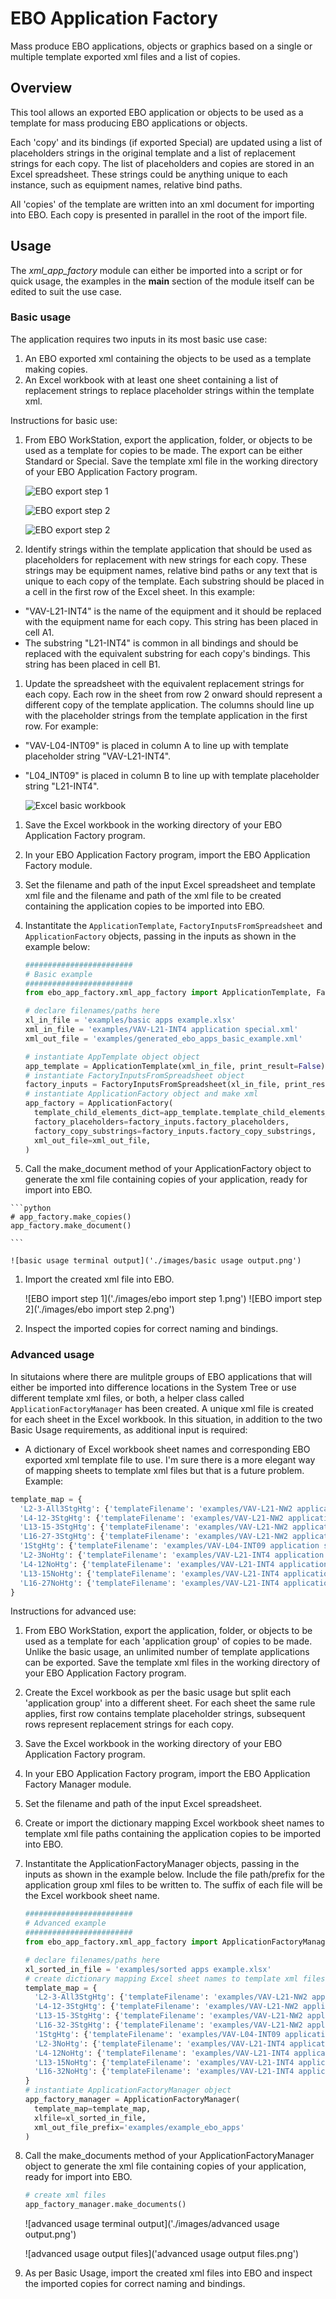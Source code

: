 # EBO Application Factory

Mass produce EBO applications, objects or graphics based on a single or multiple template exported xml files and a list of copies.

## Overview

This tool allows an exported EBO application or objects to be used as a template for mass producing EBO applications or objects.

Each 'copy' and its bindings (if exported Special) are updated using a list of placeholders strings in the original template and a list of replacement strings for each copy. The list of placeholders and copies are stored in an Excel spreadsheet. These strings could be anything unique to each instance, such as equipment names, relative bind paths.

All 'copies' of the template are written into an xml document for importing into EBO. Each copy is presented in parallel in the root of the import file.

## Usage

The *xml_app_factory* module can either be imported into a script or for quick usage, the examples in the __main__ section of the module itself can be edited to suit the use case.

### Basic usage

The application requires two inputs in its most basic use case:

1. An EBO exported xml containing the objects to be used as a template making copies.
1. An Excel workbook with at least one sheet containing a list of replacement strings to replace placeholder strings within the template xml.

Instructions for basic use:

1. From EBO WorkStation, export the application, folder, or objects to be used as a template for copies to be made. The export can be either Standard or Special. Save the template xml file in the working directory of your EBO Application Factory program.

    ![EBO export step 1](images/ebo_export_step_1.png)

    ![EBO export step 2](images/ebo_export_step_2.png)

    ![EBO export step 2](images/ebo_export_step_3.png)

1. Identify strings within the template application that should be used as placeholders for replacement with new strings for each copy. These strings may be equipment names, relative bind paths or any text that is unique to each copy of the template. Each substring should be placed in a cell in the first row of the Excel sheet. In this example:
 - "VAV-L21-INT4" is the name of the equipment and it should be replaced with the equipment name for each copy. This string has been placed in cell A1.
 - The substring "L21-INT4" is common in all bindings and should be replaced with the equivalent substring for each copy's bindings. This string has been placed in cell B1.
1. Update the spreadsheet with the equivalent replacement strings for each copy. Each row in the sheet from row 2 onward should represent a different copy of the template application. The columns should line up with the placeholder strings from the template application in the first row. For example:
 - "VAV-L04-INT09" is placed in column A to line up with template placeholder string "VAV-L21-INT4".
 - "L04_INT09" is placed in column B to line up with template placeholder string "L21-INT4".

    ![Excel basic workbook](images/excel_basic_example_markup.png)

1.  Save the Excel workbook in the working directory of your EBO Application Factory program.
1. In your EBO Application Factory program, import the EBO Application Factory module.
1. Set the filename and path of the input Excel spreadsheet and template xml file and the filename and path of the xml file to be created containing the application copies to be imported into EBO.
1. Instantitate the `ApplicationTemplate`, `FactoryInputsFromSpreadsheet` and `ApplicationFactory` objects, passing in the inputs as shown in the example below:

    ```python
    ########################
    # Basic example
    ########################
    from ebo_app_factory.xml_app_factory import ApplicationTemplate, FactoryInputsFromSpreadsheet, ApplicationFactory

    # declare filenames/paths here
    xl_in_file = 'examples/basic apps example.xlsx'
    xml_in_file = 'examples/VAV-L21-INT4 application special.xml'
    xml_out_file = 'examples/generated_ebo_apps_basic_example.xml'

    # instantiate AppTemplate object object
    app_template = ApplicationTemplate(xml_in_file, print_result=False)
    # instantiate FactoryInputsFromSpreadsheet object
    factory_inputs = FactoryInputsFromSpreadsheet(xl_in_file, print_result=False)
    # instantiate ApplicationFactory object and make xml
    app_factory = ApplicationFactory(
      template_child_elements_dict=app_template.template_child_elements_dict,
      factory_placeholders=factory_inputs.factory_placeholders,
      factory_copy_substrings=factory_inputs.factory_copy_substrings,
      xml_out_file=xml_out_file,
    )
    ```

  1. Call the make_document method of your ApplicationFactory object to generate the xml file containing copies of your application, ready for import into EBO.

    ```python
    # app_factory.make_copies()
    app_factory.make_document()

    ```

    ![basic usage terminal output]('./images/basic usage output.png')

1. Import the created xml file into EBO.

    ![EBO import step 1]('./images/ebo import step 1.png')
    ![EBO import step 2]('./images/ebo import step 2.png')

1. Inspect the imported copies for correct naming and bindings.

### Advanced usage

In situtaions where there are mulitple groups of EBO applications that will either be imported into difference locations in the System Tree or use different template xml files, or both, a helper class called `ApplicationFactoryManager` has been created. A unique xml file is created for each sheet in the Excel workbook. In this situation, in addition to the two Basic Usage requirements, as additional input is required:

- A dictionary of Excel workbook sheet names and corresponding  EBO exported xml template file to use. I'm sure there is a more elegant way of mapping sheets to template xml files but that is a future problem. Example:

```python
template_map = {
  'L2-3-All3StgHtg': {'templateFilename': 'examples/VAV-L21-NW2 application special.xml'},
  'L4-12-3StgHtg': {'templateFilename': 'examples/VAV-L21-NW2 application special.xml'},
  'L13-15-3StgHtg': {'templateFilename': 'examples/VAV-L21-NW2 application special.xml'},
  'L16-27-3StgHtg': {'templateFilename': 'examples/VAV-L21-NW2 application special.xml'},
  '1StgHtg': {'templateFilename': 'examples/VAV-L04-INT09 application special.xml'},
  'L2-3NoHtg': {'templateFilename': 'examples/VAV-L21-INT4 application special.xml'},
  'L4-12NoHtg': {'templateFilename': 'examples/VAV-L21-INT4 application special.xml'},
  'L13-15NoHtg': {'templateFilename': 'examples/VAV-L21-INT4 application special.xml'},
  'L16-27NoHtg': {'templateFilename': 'examples/VAV-L21-INT4 application special.xml'},
}

```

Instructions for advanced use:

1. From EBO WorkStation, export the application, folder, or objects to be used as a template for each 'application group' of copies to be made. Unlike the basic usage, an unlimited number of template applications can be exported. Save the template xml files in the working directory of your EBO Application Factory program.
1. Create the Excel workbook as per the basic usage but split each 'application group' into a different sheet. For each sheet the same rule applies, first row contains template placeholder strings, subsequent rows represent replacement strings for each copy.
1.  Save the Excel workbook in the working directory of your EBO Application Factory program.
1. In your EBO Application Factory program, import the EBO Application Factory Manager module.
1. Set the filename and path of the input Excel spreadsheet.
1. Create or import the dictionary mapping Excel workbook sheet names to template xml file paths containing the application copies to be imported into EBO.
1. Instantitate the ApplicationFactoryManager objects, passing in the inputs as shown in the example below. Include the file path/prefix for the application group xml files to be written to. The suffix of each file will be the Excel workbook sheet name.

    ```python
    ########################
    # Advanced example
    ########################
    from ebo_app_factory.xml_app_factory import ApplicationFactoryManager

    # declare filenames/paths here
    xl_sorted_in_file = 'examples/sorted apps example.xlsx'
    # create dictionary mapping Excel sheet names to template xml files
    template_map = {
      'L2-3-All3StgHtg': {'templateFilename': 'examples/VAV-L21-NW2 application special.xml'},
      'L4-12-3StgHtg': {'templateFilename': 'examples/VAV-L21-NW2 application special.xml'},
      'L13-15-3StgHtg': {'templateFilename': 'examples/VAV-L21-NW2 application special.xml'},
      'L16-32-3StgHtg': {'templateFilename': 'examples/VAV-L21-NW2 application special.xml'},
      '1StgHtg': {'templateFilename': 'examples/VAV-L04-INT09 application special.xml'},
      'L2-3NoHtg': {'templateFilename': 'examples/VAV-L21-INT4 application special.xml'},
      'L4-12NoHtg': {'templateFilename': 'examples/VAV-L21-INT4 application special.xml'},
      'L13-15NoHtg': {'templateFilename': 'examples/VAV-L21-INT4 application special.xml'},
      'L16-32NoHtg': {'templateFilename': 'examples/VAV-L21-INT4 application special.xml'},
    }
    # instantiate ApplicationFactoryManager object
    app_factory_manager = ApplicationFactoryManager(
      template_map=template_map,
      xlfile=xl_sorted_in_file,
      xml_out_file_prefix='examples/example_ebo_apps'
    )

    ```

1. Call the make_documents method of your ApplicationFactoryManager object to generate the xml file containing copies of your application, ready for import into EBO.

    ```python
    # create xml files
    app_factory_manager.make_documents()

    ```

    ![advanced usage terminal output]('./images/advanced usage output.png')

    ![advanced usage output files]('advanced usage output files.png')

1. As per Basic Usage, import the created xml files into EBO and inspect the imported copies for correct naming and bindings.
